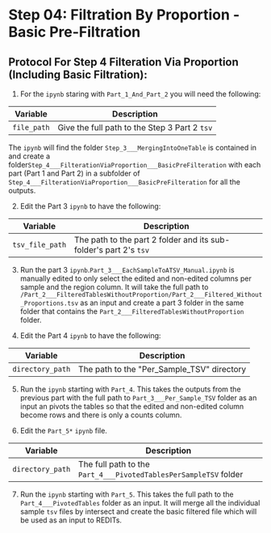 # Step 04: Filtration By Proportion - Basic Pre-Filtration

## Protocol For Step 4 Filteration Via Proportion (Including Basic Filtration):

1) For the `ipynb` staring with `Part_1_And_Part_2` you will need the following:

| Variable | Description |
|-----------------|-----------------|
| `file_path` | Give the full path to the Step 3 Part 2 `tsv` |

The `ipynb` will find the folder `Step_3___MergingIntoOneTable` is contained in and create a folder`Step_4___FilterationViaProportion___BasicPreFilteration` with each part (Part 1 and Part 2) in a subfolder of `Step_4___FilterationViaProportion___BasicPreFilteration` for all the outputs.

2) Edit the Part 3 `ipynb` to have the following:

| Variable | Description |
|-----------------|-----------------|
| `tsv_file_path` | The path to the part 2 folder and its sub-folder's part 2's `tsv`|

3) Run the part 3 `ipynb`.`Part_3___EachSampleToATSV_Manual.ipynb` is manually edited to only select the edited and non-edited columns per sample and the region column. It will take the full path to `/Part_2___FilteredTablesWithoutProportion/Part_2___Filtered_Without_Proportions.tsv` as an input and create a part 3 folder in the same folder that contains the `Part_2___FilteredTablesWithoutProportion` folder.

4) Edit the Part 4 `ipynb` to have the following:

| Variable | Description |
|-----------------|-----------------|
| `directory_path` | The path to the "Per_Sample_TSV" directory  |

5) Run the `ipynb` starting with `Part_4`. This takes the outputs from the previous part with the full path to `Part_3___Per_Sample_TSV` folder as an input an pivots the tables so that the edited and non-edited column become rows and there is only a counts column.

6) Edit the `Part_5*` `ipynb` file.

| Variable | Description |
|-----------------|-----------------|
| `directory_path` |  The full path to the `Part_4___PivotedTablesPerSampleTSV` folder  |

7) Run the `ipynb` starting with `Part_5`. This takes the full path to the `Part_4___PivotedTables` folder as an input. It will merge all the individual sample `tsv` files by intersect and create the basic filtered file which will be used as an input to REDITs.
